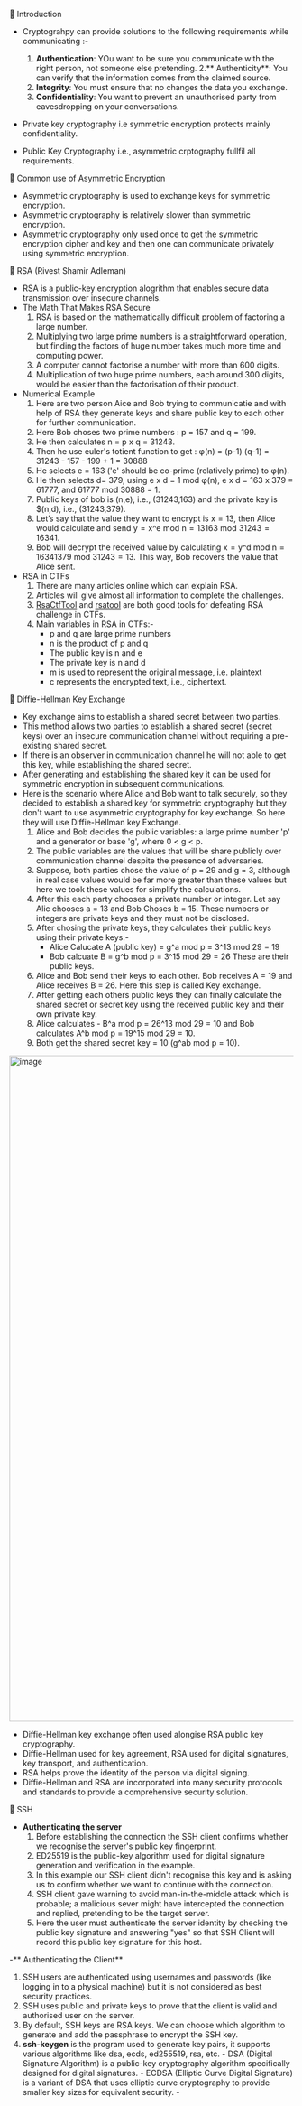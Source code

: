🔴 Introduction
- Cryptograhpy can provide solutions to the following requirements while communicating :-
  1. **Authentication**: YOu want to be sure you communicate with the right person, not someone else pretending.
  2.** Authenticity**:  You can verify that the information comes from the claimed source.
  3. **Integrity**: You must ensure that no changes the data you exchange.
  4. **Confidentiality**: You want to prevent an unauthorised party from eavesdropping on your conversations.

- Private key cryptography i.e symmetric encryption protects mainly confidentiality.
- Public Key Cryptography i.e., asymmetric crptography fullfil all requirements.

🔴 Common use of Asymmetric Encryption
- Asymmetric cryptography is used to exchange keys for symmetric encryption.
- Asymmetric cryptography is relatively slower than symmetric encryption.
- Asymmetric cryptography only used once to get the symmetric encryption cipher and key and then one can communicate privately using symmetric encryption.

🔴 RSA (Rivest Shamir Adleman)
- RSA is a public-key encryption alogrithm that enables secure data transmission over insecure channels.
- The Math That Makes RSA Secure
  1. RSA is based on the mathematically difficult problem of factoring a large number.
  2. Multiplying two large prime numbers is a straightforward operation, but finding the factors of huge number takes much more time and computing power.
  3. A computer cannot factorise a number with more than 600 digits.
  4. Multiplication of two huge prime numbers, each around 300 digits, would be easier than the factorisation of their product.
- Numerical Example
  1. Here are two person Aice and Bob trying to communicatie and with help of RSA they generate keys and share public key to each other for further communication.
  2. Here Bob choses two prime numbers : p = 157 and q = 199.
  3. He then calculates n = p x q = 31243.
  4. Then he use euler's totient function to get :
     φ(n) = (p-1) (q-1)
          =  31243 - 157 - 199 + 1
           = 30888
   5. He selects e = 163 ('e' should be co-prime (relatively prime) to φ(n).
   6. He then selects d= 379, using e x d = 1 mod φ(n), e x d = 163 x 379 = 61777, and 61777 mod 30888 = 1.
   7. Public keys of bob is (n,e), i.e., (31243,163) and the private key is $(n,d), i.e., (31243,379).
   8. Let’s say that the value they want to encrypt is x = 13, then Alice would calculate and send y = x^e mod n = 13163 mod 31243 = 16341.
   9. Bob will decrypt the received value by calculating x = y^d mod n = 16341379 mod 31243 = 13. This way, Bob recovers the value that Alice sent. 
- RSA in CTFs
  1. There are many articles online which can explain RSA.
  2. Articles will give almost all information to complete the challenges.
  3. <a href="https://github.com/Ganapati/RsaCtfTool">RsaCtfTool</a> and <a href="https://github.com/ius/rsatool">rsatool</a> are both good tools for defeating RSA challenge in CTFs.
  4. Main variables in RSA in CTFs:-
     - p and q are large prime numbers
     - n is the product of p and q
     - The public key is n and e
     - The private key is n and d
     - m is used to represent the original message, i.e. plaintext
     - c represents the encrypted text, i.e., ciphertext.

🔴 Diffie-Hellman Key Exchange
- Key exchange aims to establish a shared secret between two parties.
- This method allows two parties to establish a shared secret (secret keys) over an insecure communication channel without requiring a pre-existing shared secret.
- If there is an observer in communication channel he will not able to get this key, while establishing the shared secret.
- After generating and establishing the shared key it can be used for symmetric encryption in subsequent communications.
- Here is the scenario where Alice and Bob want to talk securely, so they decided to establish a shared key for symmetric cryptography but they don't want to use asymmetric cryptography for key exchange. So here they will use Diffie-Hellman key Exchange.
  1. Alice and Bob decides the public variables: a large prime number 'p' and a generator or base 'g', where 0 < g < p.
  2. The public variables are the values that will be share publicly over communication channel despite the presence of adversaries.
  3. Suppose, both parties chose the value of p = 29 and g = 3, although in real case values would be far more greater than these values but here we took these values for simplify the calculations. 
  4. After this each party chooses a private number or integer. Let say Alic chooses a = 13 and Bob Choses b = 15. These numbers or integers are private keys and they must not be disclosed.
  5. After chosing the private keys, they calculates their public keys using their private keys:-
     - Alice Calucate A (public key) = g^a mod p
                                     = 3^13 mod 29 = 19
     - Bob calcuate B = g^b mod p = 3^15 mod 29 = 26
  These are their public keys.
  6. Alice and Bob send their keys to each other. Bob receives A = 19 and Alice receives B = 26. Here this step is called Key exchange.
  7. After getting each others public keys they can finally calculate the shared secret or secret key using the received public key and their own private key.
  8. Alice calculates - B^a mod p = 26^13 mod 29 = 10 and Bob calculates A^b mod p = 19^15 mod 29 = 10.
  9. Both get the shared secret key = 10 (g^ab mod p = 10).

<img width="1560" height="1180" alt="image" src="https://github.com/user-attachments/assets/c06b9d20-5b83-42a0-8121-afea1afe5c32" />

- Diffie-Hellman key exchange often used alongise RSA public key cryptography.
- Diffie-Hellman used for key agreement, RSA used for digital signatures, key transport, and authentication.
- RSA helps prove the identity of the person via digital signing.
- Diffie-Hellman and RSA are incorporated into many security protocols and standards to provide a comprehensive security solution.

🔴 SSH
- **Authenticating the server**
  1.  Before establishing the connection the SSH client confirms whether we recognise the server's public key fingerprint.
  2.  ED25519 is the public-key algorithm used for digital signature generation and verification in the example.
  3.  In this example our SSH client didn't recognise this key and is asking us to confirm whether we want to continue with the connection.
  4.  SSH client gave warning to avoid man-in-the-middle attack which is probable; a malicious sever might have intercepted the connection and replied, pretending to be the target server.
  5.  Here the user must authenticate the server identity by checking the public key signature and answering "yes" so that SSH Client will record this public key signature for this host.
 
-** Authenticating the Client**
  1. SSH users are authenticated using usernames and passwords (like logging in to a physical machine) but it is not considered as best security practices.
  2. SSH uses public and private keys to prove that the client is valid and authorised user on the server.
  3. By default, SSH keys are RSA keys. We can choose which algorithm to generate and add the passphrase to encrypt the SSH key.
  4. **ssh-keygen** is the program used to generate key pairs, it supports various algorithms like dsa, ecds, ed255519, rsa, etc.
    - DSA (Digital Signature Algorithm) is a public-key cryptography algorithm specifically designed for digital signatures.
    - ECDSA (Elliptic Curve Digital Signature) is a variant of DSA that uses elliptic curve cryptography to provide smaller key sizes for equivalent security.
    -  
